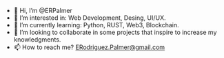 - 👋 Hi, I’m @ERPalmer
- 👀 I’m interested in: Web Development, Desing, UI/UX.
- 🌱 I’m currently learning: Python, RUST, Web3, Blockchain.
- 💞️ I’m looking to collaborate in some projects that inspire to increase my knowledgments.
- 📫 How to reach me? ERodriguez.Palmer@gmail.com

<!---
ERPalmer/ERPalmer is a ✨ special ✨ repository because its `README.md` (this file) appears on your GitHub profile.
You can click the Preview link to take a look at your changes.
--->
